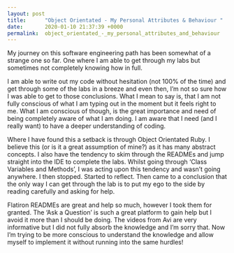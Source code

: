 ```yaml
---
layout: post
title:      "Object Orientated - My Personal Attributes & Behaviour "
date:       2020-01-10 21:37:39 +0000
permalink:  object_orientated_-_my_personal_attributes_and_behaviour
---
```


  My journey on this software engineering path has been somewhat of a strange one so far. One where I am able to get through my labs but sometimes not completely knowing how in full.

  I am able to write out my code without hesitation (not 100% of the time) and get through some of the labs in a breeze and even then, I’m not so sure how I was able to get to those conclusions. What I mean to say is, that I am not fully conscious of what I am typing out in the moment but it feels right to me. What I am conscious of though, is the great importance and need of being completely aware of what I am doing. I am aware that I need (and I really want) to have a deeper understanding of coding. 

  Where I have found this a setback is through Object Orientated Ruby. I believe this (or is it a great assumption of mine?) as it has many abstract concepts. I also have the tendency to skim through the READMEs and jump straight into the IDE to complete the labs. Whilst going through ‘Class Variables and Methods’, I was acting upon this tendency and wasn’t going anywhere. I then stopped. Started to reflect. Then came to a conclusion that the only way I can get through the lab is to put my ego to the side by reading carefully and asking for help. 

  Flatiron READMEs are great and help so much, however I took them for granted. The ‘Ask a Question’ is such a great platform to gain help but I avoid it more than I should be doing. The videos from Avi are very informative but I did not fully absorb the knowledge and I’m sorry that. Now I’m trying to be more conscious to understand the knowledge and allow myself to implement it without running into the same hurdles!

